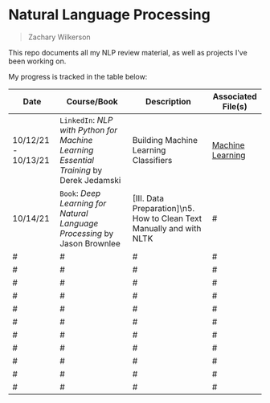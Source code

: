 # Natural Language Processing
> Zachary Wilkerson

This repo documents all my NLP review material, as well as projects I've been working on. 

My progress is tracked in the table below: 

| Date | Course/Book | Description | Associated File(s) |
| -- | --- | --- | --- |
| 10/12/21 - 10/13/21| `LinkedIn`: *NLP with Python for Machine Learning Essential Training* by Derek Jedamski | Building Machine Learning Classifiers | [Machine Learning](https://github.com/zacharywilkerson/nlp/blob/main/Learning/Machine%20Learning.ipynb) |
| 10/14/21 | `Book`: *Deep Learning for Natural Language Processing* by Jason Brownlee | [III. Data Preparation]\n5. How to Clean Text Manually and with NLTK | # |
| # | # | # | # |
| # | # | # | # |
| # | # | # | # |
| # | # | # | # |
| # | # | # | # |
| # | # | # | # |
| # | # | # | # |
| # | # | # | # |
| # | # | # | # |
| # | # | # | # |
| # | # | # | # |